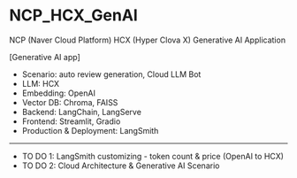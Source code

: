 # NCP_HCX_GenAI
NCP (Naver Cloud Platform) HCX (Hyper Clova X) Generative AI Application

[Generative AI app]
- Scenario: auto review generation, Cloud LLM Bot
- LLM: HCX
- Embedding: OpenAI
- Vector DB: Chroma, FAISS
- Backend: LangChain, LangServe
- Frontend: Streamlit, Gradio
- Production & Deployment: LangSmith
-----
- TO DO 1: LangSmith customizing - token count & price (OpenAI to HCX)
- TO DO 2: Cloud Architecture & Generative AI Scenario
